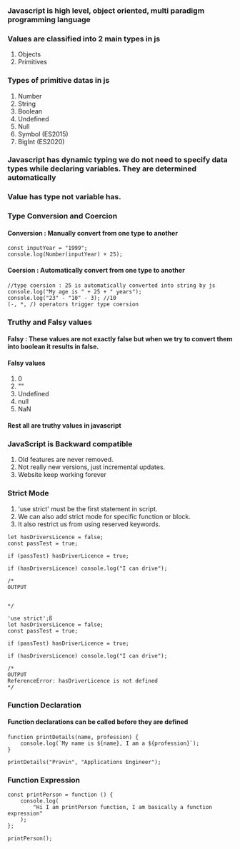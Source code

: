 ### Javascript is high level, object oriented, multi paradigm programming language

### Values are classified into 2 main types in js

1. Objects
2. Primitives

### Types of primitive datas in js

1. Number
2. String
3. Boolean
4. Undefined
5. Null
6. Symbol (ES2015)
7. BigInt (ES2020)

### Javascript has dynamic typing we do not need to specify data types while declaring variables. They are determined automatically

### Value has type not variable has.

### Type Conversion and Coercion

#### Conversion : Manually convert from one type to another

```
const inputYear = "1999";
console.log(Number(inputYear) + 25);
```

#### Coersion : Automatically convert from one type to another

```
//type coersion : 25 is automatically converted into string by js
console.log("My age is " + 25 + " years");
console.log("23" - "10" - 3); //10
(-, *, /) operators trigger type coersion
```

### Truthy and Falsy values

#### Falsy : These values are not exactly false but when we try to convert them into boolean it results in false.

#### Falsy values

1. 0
2. ""
3. Undefined
4. null
5. NaN

#### Rest all are truthy values in javascript

### JavaScript is Backward compatible

1. Old features are never removed.
2. Not really new versions, just incremental updates.
3. Website keep working forever

### Strict Mode

1. 'use strict' must be the first statement in script.
2. We can also add strict mode for specific function or block.
3. It also restrict us from using reserved keywords.

```
let hasDriversLicence = false;
const passTest = true;

if (passTest) hasDriverLicence = true;

if (hasDriversLicence) console.log("I can drive");

/*
OUTPUT


*/
```

```
'use strict';ß
let hasDriversLicence = false;
const passTest = true;

if (passTest) hasDriverLicence = true;

if (hasDriversLicence) console.log("I can drive");

/*
OUTPUT
ReferenceError: hasDriverLicence is not defined
*/
```

### Function Declaration

#### Function declarations can be called before they are defined

```
function printDetails(name, profession) {
    console.log(`My name is ${name}, I am a ${profession}`);
}

printDetails("Pravin", "Applications Engineer");
```

### Function Expression

```
const printPerson = function () {
    console.log(
        "Hi I am printPerson function, I am basically a function expression"
    );
};

printPerson();
```
